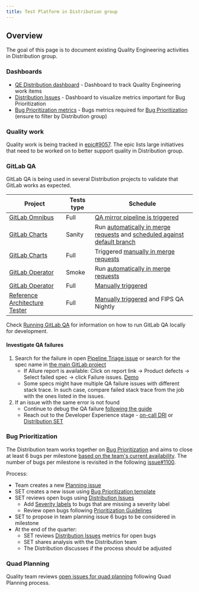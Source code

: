 ```yaml
---
title: Test Platform in Distribution group
---
```


## Overview

The goal of this page is to document existing Quality Engineering activities in Distribution group.

### Dashboards

- [QE Distribution dashboard](https://gitlab.com/groups/gitlab-org/-/boards/2187925?label_name%5B%5D=Quality&label_name%5B%5D=devops%3A%3Asystems&label_name%5B%5D=group%3A%3Adistribution) - Dashboard to track Quality Engineering work items
- [Distribution Issues](https://10az.online.tableau.com/#/site/gitlab/views/OpenBugAgeOBA/OpenBugAgeOBADashboard) - Dashboard to visualize metrics important for Bug Prioritization
- [Bug Prioritization metrics](https://10az.online.tableau.com/#/site/gitlab/views/OpenBugAgeOBA/BugPrioritizationDashboard?:iid=2) - Bugs metrics required for [Bug Prioritization](#bug-prioritization) (ensure to filter by Distribution group)

### Quality work

Quality work is being tracked in [epic#9057](https://gitlab.com/groups/gitlab-org/-/epics/9057). The epic lists large initiatives that need to be worked on to better support quality in Distribution group.

### GitLab QA

GitLab QA is being used in several Distribution projects to validate that GitLab works as expected.

| Project | Tests type | Schedule   |
|--------------------|------------|-----------------------------|
| [GitLab Omnibus](https://gitlab.com/gitlab-org/omnibus-gitlab)                | Full       | [QA mirror pipeline is triggered](https://gitlab.com/gitlab-org/omnibus-gitlab/-/blob/master/doc/development/pipelines.md#triggerqa-test) |
| [GitLab Charts](https://gitlab.com/gitlab-org/charts/gitlab)                  | Sanity     | Run [automatically in merge requests](https://gitlab.com/gitlab-org/charts/gitlab/-/blob/master/.gitlab-ci.yml) and [scheduled against default branch](https://gitlab.com/gitlab-org/charts/gitlab/-/pipeline_schedules)                                                                    |
| [GitLab Charts](https://gitlab.com/gitlab-org/charts/gitlab)                  | Full       | Triggered [manually in merge requests](https://gitlab.com/gitlab-org/charts/gitlab/-/blob/master/.gitlab-ci.yml)                              |
| [GitLab Operator](https://gitlab.com/gitlab-org/cloud-native/gitlab-operator) | Smoke      | Run [automatically in merge requests](https://gitlab.com/gitlab-org/cloud-native/gitlab-operator/-/blob/master/.gitlab-ci.yml)        |
| [GitLab Operator](https://gitlab.com/gitlab-org/cloud-native/gitlab-operator) | Full       | [Manually triggered](https://docs.gitlab.com/operator/developer/ci.html#qa-pipelines)               |
| [Reference Architecture Tester](https://gitlab.com/gitlab-org/distribution/reference-architecture-tester)                                                | Full       | [Manually triggered](https://gitlab.com/gitlab-org/omnibus-gitlab/-/blob/master/doc/development/pipelines.md#rat) and FIPS QA Nightly    |

Check [Running GitLab QA](https://docs.gitlab.com/charts/development/gitlab-qa/) for information on how
to run GitLab QA locally for development.

#### Investigate QA failures

1. Search for the failure in open [Pipeline Triage issue](https://gitlab.com/gitlab-org/quality/pipeline-triage/-/issues) or search for the spec name in [the main GitLab project](https://gitlab.com/gitlab-org/gitlab/-/issues/?scope=all&search=qa%20failure&state=opened&utf8=%E2%9C%93)
    - If Allure report is available: Click on report link -> Product defects -> Select failed spec -> click Failure issues. [Demo](https://youtu.be/_0dM6KLdCpw?t=234)
    - Some specs might have multiple QA failure issues with different stack trace. In such case, compare failed stack trace from the job with the ones listed in the issues.
1. If an issue with the same error is not found
    - Continue to debug the QA failure [following the guide](/handbook/engineering/infrastructure-platforms/developer-experience/pipeline-triage/#investigate-the-root-cause)
    - Reach out to the Developer Experience stage - [on-call DRI](https://gitlab.com/gitlab-org/quality/pipeline-triage#dri-weekly-rotation-schedule) or [Distribution SET](/handbook/engineering/infrastructure-platforms/developer-experience/performance-enablement/#team-members)

### Bug Prioritization

The Distribution team works together on [Bug Prioritization](/handbook/engineering/infrastructure-platforms/developer-experience/bug-prioritization/) and aims to close at least 6 bugs per milestone [based on the team's current availability](https://gitlab.com/gitlab-org/distribution/team-tasks/-/issues/1075#note_1056963489). The number of bugs per milestone is revisited in the following [issue#1100](https://gitlab.com/gitlab-org/distribution/team-tasks/-/issues/1100).

Process:

- Team creates a new [Planning issue](https://gitlab.com/gitlab-org/distribution/team-tasks/-/issues/?label_name%5B%5D=Planning%20Issue)
- SET creates a new issue using [Bug Prioritization template](https://gitlab.com/gitlab-org/quality/quality-engineering/team-tasks/-/issues/new?issuable_template=Distribution%20Bug%20Prioritization)
- SET reviews open bugs using [Distribution Issues](https://10az.online.tableau.com/#/site/gitlab/views/OpenBugAgeOBA/OpenBugAgeOBADashboard)
  - Add [Severity labels](/handbook/engineering/infrastructure/engineering-productivity/issue-triage/#severity) to bugs that are missing a severity label
  - Review open bugs following [Prioritization Guidelines](/handbook/engineering/infrastructure-platforms/developer-experience/bug-prioritization/#prioritization-guidelines)
- SET to propose in team planning issue 6 bugs to be considered in milestone
- At the end of the quarter:
  - SET reviews [Distribution Issues](https://10az.online.tableau.com/#/site/gitlab/views/OpenBugAgeOBA/OpenBugAgeOBADashboard) metrics for open bugs
  - SET shares analysis with the Distribution team
  - The Distribution discusses if the process should be adjusted

### Quad Planning

Quality team reviews [open issues for quad planning](https://gitlab.com/gitlab-org/quality/triage-reports/-/issues/?sort=created_date&state=opened&label_name%5B%5D=section%3A%3Aenablement&label_name%5B%5D=Quality&first_page_size=20) following Quad Planning process.
